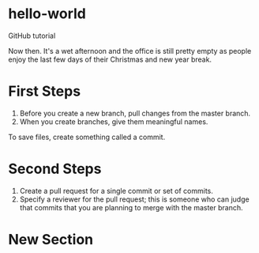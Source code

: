 # hello-world
GitHub tutorial

Now then. It's a wet afternoon and the office is still pretty empty as people enjoy the last few days of their Christmas and new year break.

# First Steps
1. Before you create a new branch, pull changes from the master branch.
2. When you create branches, give them meaningful names.

To save files, create something called a commit. 

# Second Steps

1. Create a pull request for a single commit or set of commits.
2. Specify a reviewer for the pull request; this is someone who can judge that commits that you are planning to merge with the master branch.

# New Section
